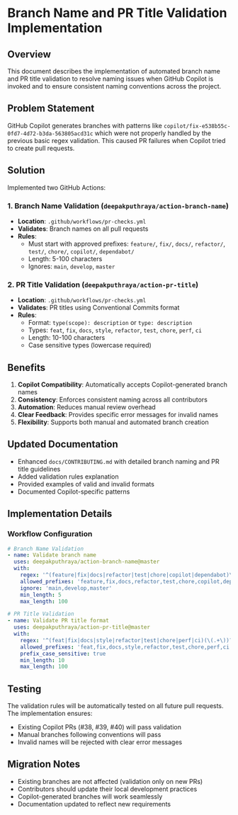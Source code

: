 # Branch Name and PR Title Validation Implementation

## Overview

This document describes the implementation of automated branch name and PR title validation to resolve naming issues when GitHub Copilot is invoked and to ensure consistent naming conventions across the project.

## Problem Statement

GitHub Copilot generates branches with patterns like `copilot/fix-e538b55c-0fd7-4d72-b3da-563805acd31c` which were not properly handled by the previous basic regex validation. This caused PR failures when Copilot tried to create pull requests.

## Solution

Implemented two GitHub Actions:

### 1. Branch Name Validation (`deepakputhraya/action-branch-name`)

- **Location**: `.github/workflows/pr-checks.yml`
- **Validates**: Branch names on all pull requests
- **Rules**:
  - Must start with approved prefixes: `feature/`, `fix/`, `docs/`, `refactor/`, `test/`, `chore/`, `copilot/`, `dependabot/`
  - Length: 5-100 characters
  - Ignores: `main`, `develop`, `master`

### 2. PR Title Validation (`deepakputhraya/action-pr-title`)

- **Location**: `.github/workflows/pr-checks.yml`
- **Validates**: PR titles using Conventional Commits format
- **Rules**:
  - Format: `type(scope): description` or `type: description`
  - Types: `feat`, `fix`, `docs`, `style`, `refactor`, `test`, `chore`, `perf`, `ci`
  - Length: 10-100 characters
  - Case sensitive types (lowercase required)

## Benefits

1. **Copilot Compatibility**: Automatically accepts Copilot-generated branch names
2. **Consistency**: Enforces consistent naming across all contributors
3. **Automation**: Reduces manual review overhead
4. **Clear Feedback**: Provides specific error messages for invalid names
5. **Flexibility**: Supports both manual and automated branch creation

## Updated Documentation

- Enhanced `docs/CONTRIBUTING.md` with detailed branch naming and PR title guidelines
- Added validation rules explanation
- Provided examples of valid and invalid formats
- Documented Copilot-specific patterns

## Implementation Details

### Workflow Configuration

```yaml
# Branch Name Validation
- name: Validate branch name
  uses: deepakputhraya/action-branch-name@master
  with:
    regex: '^(feature|fix|docs|refactor|test|chore|copilot|dependabot)\/.+'
    allowed_prefixes: 'feature,fix,docs,refactor,test,chore,copilot,dependabot'
    ignore: 'main,develop,master'
    min_length: 5
    max_length: 100

# PR Title Validation
- name: Validate PR title format
  uses: deepakputhraya/action-pr-title@master
  with:
    regex: '^(feat|fix|docs|style|refactor|test|chore|perf|ci)(\(.+\))?:\s.+'
    allowed_prefixes: 'feat,fix,docs,style,refactor,test,chore,perf,ci'
    prefix_case_sensitive: true
    min_length: 10
    max_length: 100
```

## Testing

The validation rules will be automatically tested on all future pull requests. The implementation ensures:

- Existing Copilot PRs (#38, #39, #40) will pass validation
- Manual branches following conventions will pass
- Invalid names will be rejected with clear error messages

## Migration Notes

- Existing branches are not affected (validation only on new PRs)
- Contributors should update their local development practices
- Copilot-generated branches will work seamlessly
- Documentation updated to reflect new requirements
